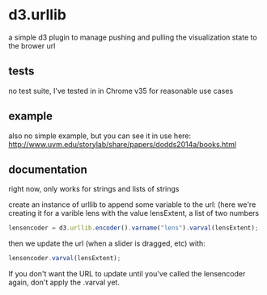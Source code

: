 d3.urllib
=========

a simple d3 plugin to manage pushing and pulling the visualization state to the brower url

tests
-----
no test suite, I've tested in in Chrome v35 for reasonable use cases

example
-------
also no simple example, but you can see it in use here:
http://www.uvm.edu/storylab/share/papers/dodds2014a/books.html

documentation
-------------
right now, only works for strings and lists of strings

create an instance of urllib to append some variable to the url: (here we're creating it for a varible lens with the value lensExtent, a list of two numbers

```javascript
lensencoder = d3.urllib.encoder().varname("lens").varval(lensExtent);
```

then we update the url (when a slider is dragged, etc) with:
```javascript
lensencoder.varval(lensExtent);	
```

If you don't want the URL to update until you've called the lensencoder again, don't apply the .varval yet.
